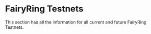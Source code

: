 # FairyRing Testnets

This section has all the information for all current and future FairyRing Testnets.
